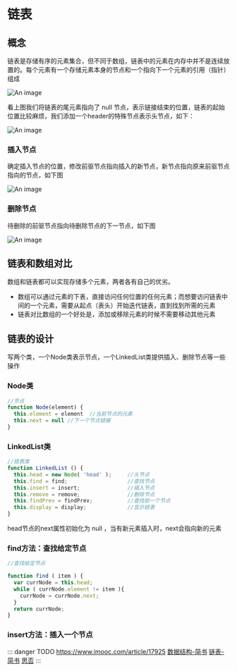 # 链表

## 概念

链表是存储有序的元素集合，但不同于数组，链表中的元素在内存中并不是连续放置的。每个元素有一个存储元素本身的节点和一个指向下一个元素的引用（指针）组成

![An image](https://raw.githubusercontent.com/MY729/frontend_learn/gh-pages/img/数据结构/链表-1.jpg)

看上图我们将链表的尾元素指向了 null 节点，表示链接结束的位置，链表的起始位置比较麻烦，我们添加一个header的特殊节点表示头节点，如下：


![An image](https://raw.githubusercontent.com/MY729/frontend_learn/gh-pages/img/数据结构/链表-2.jpg)

### 插入节点

确定插入节点的位置，修改前驱节点指向插入的新节点，新节点指向原来前驱节点指向的节点，如下图  

![An image](https://raw.githubusercontent.com/MY729/frontend_learn/gh-pages/img/数据结构/链表-3.jpg)

### 删除节点

待删除的前驱节点指向待删除节点的下一节点，如下图

![An image](https://raw.githubusercontent.com/MY729/frontend_learn/gh-pages/img/数据结构/链表-4.jpg)



## 链表和数组对比

数组和链表都可以实现存储多个元素，两者各有自己的优劣。

  * 数组可以通过元素的下表，直接访问任何位置的任何元素；而想要访问链表中间的一个元素，需要从起点（表头）开始迭代链表，直到找到所需的元素  
  * 链表对比数组的一个好处是，添加或移除元素的时候不需要移动其他元素

## 链表的设计

写两个类，一个Node类表示节点，一个LinkedList类提供插入、删除节点等一些操作

### Node类

```js
//节点
function Node(element) {
  this.element = element  //当前节点的元素
  this.next = null //下一个节点链接
}
```

### LinkedList类

```js
//链表类
function LinkedList () {
  this.head = new Node( 'head' );     //头节点
  this.find = find;                   //查找节点
  this.insert = insert;               //插入节点
  this.remove = remove;               //删除节点
  this.findPrev = findPrev;           //查找前一个节点
  this.display = display;             //显示链表
}
```
head节点的next属性初始化为 null ，当有新元素插入时，next会指向新的元素

### find方法：查找给定节点

```js
//查找给定节点

function find ( item ) {
  var currNode = this.head;
  while ( currNode.element != item ){
    currNode = currNode.next;
  }
  return currNode;
}
```

### insert方法：插入一个节点


::: danger TODO
https://www.imooc.com/article/17925
[数据结构-简书](https://www.jianshu.com/nb/16835496)
[链表-简书](https://www.jianshu.com/p/f254ec665e57)
[思否](https://segmentfault.com/a/1190000016060993)
:::